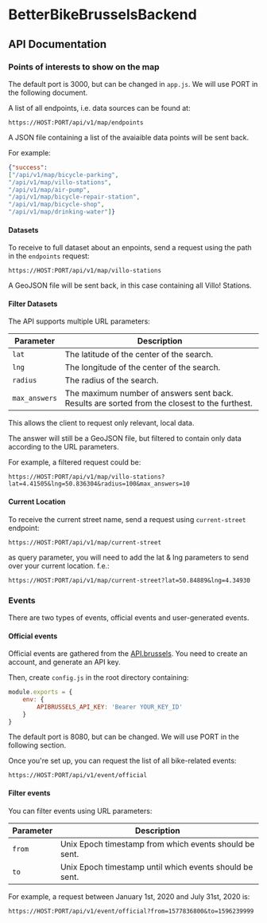 # BetterBikeBrusselsBackend

## API Documentation

### Points of interests to show on the map

The default port is 3000, but can be changed in `app.js`. We will use PORT in the following document.

A list of all endpoints, i.e. data sources can be found at:

```
https://HOST:PORT/api/v1/map/endpoints
```

A JSON file containing a list of the avaiaible data points will be sent back.

For example:
```json
{"success":
["/api/v1/map/bicycle-parking",
"/api/v1/map/villo-stations",
"/api/v1/map/air-pump",
"/api/v1/map/bicycle-repair-station",
"/api/v1/map/bicycle-shop",
"/api/v1/map/drinking-water"]}
```

#### Datasets

To receive to full dataset about an enpoints, send a request using the path in the `endpoints` request:

```
https://HOST:PORT/api/v1/map/villo-stations
```

A GeoJSON file will be sent back, in this case containing all Villo! Stations.


#### Filter Datasets

The API supports multiple URL parameters:

| Parameter     | Description                                                                                   |
|---------------|-----------------------------------------------------------------------------------------------|
| `lat`         | The latitude of the center of the search.                                                     |
| `lng`         | The longitude of the center of the search.                                                    |
| `radius`      | The radius of the search.                                                                     |
| `max_answers` | The maximum number of answers sent back. Results are sorted from the closest to the furthest. |

This allows the client to request only relevant, local data.

The answer will still be a GeoJSON file, but filtered to contain only data according to the URL parameters.

For example, a filtered request could be:

```
https://HOST:PORT/api/v1/map/villo-stations?lat=4.41505&lng=50.836304&radius=100&max_answers=10
```

#### Current Location

To receive the current street name, send a request using `current-street` endpoint:

```
https://HOST:PORT/api/v1/map/current-street
```

as query parameter, you will need to add the lat & lng parameters to send over your current location. f.e.:

```
https://HOST:PORT/api/v1/map/current-street?lat=50.84889&lng=4.34930
```

### Events

There are two types of events, official events and user-generated events.

#### Official events

Official events are gathered from the [API.brussels](https://api.brussels/store/). You need to create an account, and generate an API key.

Then, create `config.js` in the root directory containing:

```js
module.exports = {
    env: {
        APIBRUSSELS_API_KEY: 'Bearer YOUR_KEY_ID'
    }
}
```

The default port is 8080, but can be changed. We will use PORT in the following section.

Once you're set up, you can request the list of all bike-related events:

```
https://HOST:PORT/api/v1/event/official
```

#### Filter events

You can filter events using URL parameters:

| Parameter | Description                                             |
|-----------|---------------------------------------------------------|
| `from`    | Unix Epoch timestamp from which events should be sent.  |
| `to`      | Unix Epoch timestamp until which events should be sent. |

For example, a request between January 1st, 2020 and July 31st, 2020 is:


```
https://HOST:PORT/api/v1/event/official?from=1577836800&to=1596239999
```

